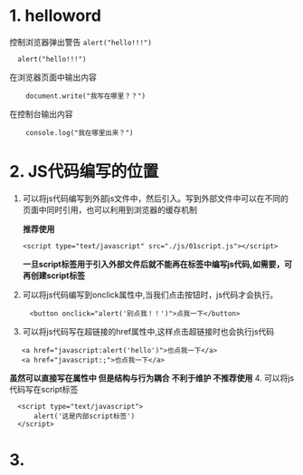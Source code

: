 # 

# 1. helloword

控制浏览器弹出警告
`alert("hello!!!")`
  ```
    alert("hello!!!")
```
在浏览器页面中输出内容
```
    document.write("我写在哪里？？")
 ```
在控制台输出内容
```
    console.log("我在哪里出来？")
```

# 2. JS代码编写的位置
 1. 可以将js代码编写到外部js文件中，然后引入。写到外部文件中可以在不同的页面中同时引用，也可以利用到浏览器的缓存机制
    
    **推荐使用**
    
    ```
    <script type="text/javascript" src="./js/01script.js"></script>
    ```
    **一旦script标签用于引入外部文件后就不能再在标签中编写js代码,如需要，可再创建script标签**

 2. 可以将js代码编写到onclick属性中,当我们点击按钮时，js代码才会执行。
     
```
     <button onclick="alert('别点我！！')">点我一下</button>
```
 
3. 可以将js代码写在超链接的href属性中,这样点击超链接时也会执行js代码  

  ```
     <a href="javascript:alert('hello')">也点我一下</a>
     <a href="javascript:;">也点我一下</a>
  ```
   **虽然可以直接写在属性中 但是结构与行为耦合 不利于维护 不推荐使用**
4. 可以将js代码写在script标签
  ```
    <script type="text/javascript">
        alert('这是内部script标签')
    </script>
  ```

  # 3.